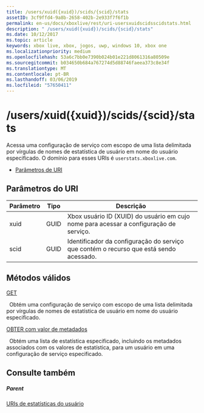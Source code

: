 ```yaml
---
title: /users/xuid({xuid})/scids/{scid}/stats
assetID: 3cf9ffd4-9a8b-2658-402b-2e933f7f6f1b
permalink: en-us/docs/xboxlive/rest/uri-usersxuidscidsscidstats.html
description: " /users/xuid({xuid})/scids/{scid}/stats"
ms.date: 10/12/2017
ms.topic: article
keywords: xbox live, xbox, jogos, uwp, windows 10, xbox one
ms.localizationpriority: medium
ms.openlocfilehash: 53a6c7bb0e7390b024b01e221d8061316a80509e
ms.sourcegitcommit: b034650b684a767274d5d88746faeea373c8e34f
ms.translationtype: MT
ms.contentlocale: pt-BR
ms.lasthandoff: 03/06/2019
ms.locfileid: "57650411"
---
```

# <a name="usersxuidxuidscidsscidstats"></a>/users/xuid({xuid})/scids/{scid}/stats
Acessa uma configuração de serviço com escopo de uma lista delimitada por vírgulas de nomes de estatística de usuário em nome do usuário especificado. O domínio para esses URIs é `userstats.xboxlive.com`.
 
  * [Parâmetros de URI](#ID4EV)
 
<a id="ID4EV"></a>

 
## <a name="uri-parameters"></a>Parâmetros do URI
 
| Parâmetro| Tipo| Descrição| 
| --- | --- | --- | 
| xuid| GUID| Xbox usuário ID (XUID) do usuário em cujo nome para acessar a configuração de serviço.| 
| scid| GUID| Identificador da configuração do serviço que contém o recurso que está sendo acessado.| 
  
<a id="ID4E4B"></a>

 
## <a name="valid-methods"></a>Métodos válidos

[GET](uri-usersxuidscidsscidstatsget.md)

&nbsp;&nbsp;Obtém uma configuração de serviço com escopo de uma lista delimitada por vírgulas de nomes de estatística de usuário em nome do usuário especificado.

[OBTER com valor de metadados](uri-usersxuidscidsscidstatsgetvaluemetadata.md)

&nbsp;&nbsp;Obtém uma lista de estatística especificado, incluindo os metadados associados com os valores de estatística, para um usuário em uma configuração de serviço especificado.
 
<a id="ID4EKC"></a>

 
## <a name="see-also"></a>Consulte também
 
<a id="ID4EMC"></a>

 
##### <a name="parent"></a>Parent 

[URIs de estatísticas do usuário](atoc-reference-userstats.md)

   